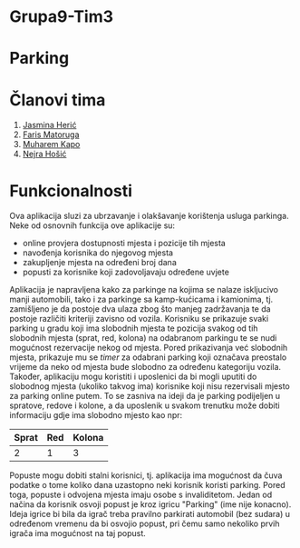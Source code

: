# Grupa9-Tim3

# Parking

# Članovi tima
1. [Jasmina Herić](https://github.com/jheric1)
2. [Faris Matoruga](https://github.com/fmatoruga2)
3. [Muharem Kapo](https://github.com/mkapo3)
4. [Nejra Hošić](https://github.com/nhosic2)

# Funkcionalnosti
Ova aplikacija sluzi za ubrzavanje i olakšavanje korištenja usluga parkinga. Neke od osnovnih funkcija ove aplikacije su:
- online provjera dostupnosti mjesta i pozicije tih mjesta
- navođenja korisnika do njegovog mjesta
- zakupljenje mjesta na određeni broj dana
- popusti za korisnike koji zadovoljavaju određene uvjete

Aplikacija je napravljena kako za parkinge na kojima se nalaze iskljucivo manji automobili, tako i za parkinge sa kamp-kućicama i kamionima, tj. zamišljeno je da postoje dva ulaza zbog što manjeg zadržavanja te da postoje različiti kriteriji zavisno od vozila. Korisniku se prikazuje svaki parking u gradu koji ima slobodnih mjesta te pozicija svakog od tih slobodnih mjesta (sprat, red, kolona) na odabranom parkingu te se nudi mogućnost rezervacije nekog od mjesta. Pored prikazivanja već slobodnih mjesta, prikazuje mu se *timer* za odabrani parking koji označava preostalo vrijeme da neko od mjesta bude slobodno za određenu kategoriju vozila. Također, aplikaciju mogu koristiti i uposlenici da bi mogli uputiti do slobodnog mjesta (ukoliko takvog ima) korisnike koji nisu rezervisali mjesto za parking online putem. To se zasniva na ideji da je parking podijeljen u spratove, redove i kolone, a da uposlenik u svakom trenutku može dobiti informaciju gdje ima slobodno mjesto kao npr:

 Sprat | Red | Kolona 
 ------|-----|-------
   2   |  1  |   3 

Popuste mogu dobiti stalni korisnici, tj. aplikacija ima mogućnost da čuva podatke o tome koliko dana uzastopno neki korisnik koristi parking. Pored toga, popuste i odvojena mjesta imaju osobe s invaliditetom. Jedan od načina da korisnik osvoji popust je kroz igricu "Parking" (ime nije konacno). Ideja igrice bi bila da igrač treba pravilno parkirati automobil (bez sudara) u određenom vremenu da bi osvojio popust, pri čemu samo nekoliko prvih igrača ima mogućnost na taj popust.   


